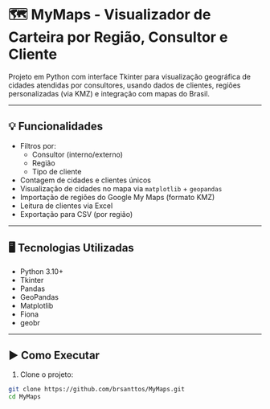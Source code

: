 # 🗺️ MyMaps - Visualizador de Carteira por Região, Consultor e Cliente

Projeto em Python com interface Tkinter para visualização geográfica de cidades atendidas por consultores, usando dados de clientes, regiões personalizadas (via KMZ) e integração com mapas do Brasil.

---

## 💡 Funcionalidades

- Filtros por:
  - Consultor (interno/externo)
  - Região
  - Tipo de cliente
- Contagem de cidades e clientes únicos
- Visualização de cidades no mapa via `matplotlib` + `geopandas`
- Importação de regiões do Google My Maps (formato KMZ)
- Leitura de clientes via Excel
- Exportação para CSV (por região)

---

## 🖥️ Tecnologias Utilizadas

- Python 3.10+
- Tkinter
- Pandas
- GeoPandas
- Matplotlib
- Fiona
- geobr

---

## ▶️ Como Executar

1. Clone o projeto:

```bash
git clone https://github.com/brsanttos/MyMaps.git
cd MyMaps
